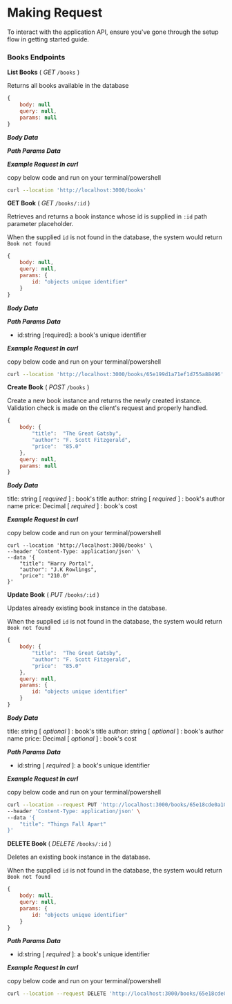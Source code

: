 # Making Request

To interact with the application API, ensure you've gone through the setup flow in getting started guide.


### Books Endpoints

**List Books** ( _GET_ `/books` )

Returns all books available in the database


```javascript
{
    body: null
    query: null,
    params: null
}
```
**_Body Data_**

**_Path Params Data_**

**_Example Request In curl_**

copy below code and run on your terminal/powershell

```bash
curl --location 'http://localhost:3000/books'
```

**GET Book** ( _GET_ `/books/:id` )

Retrieves and returns a book instance whose id is supplied in `:id` path parameter placeholder.

When the supplied `id` is not found in the database, the system would return `Book not found`

```javascript
{  
    body: null,
    query: null,
    params: {
        id: "objects unique identifier"
    }
}
```

**_Body Data_**


**_Path Params Data_**

- id:string [required]: a book's unique identifier

**_Example Request In curl_**

copy below code and run on your terminal/powershell

```bash
curl --location 'http://localhost:3000/books/65e199d1a71ef1d755a88496'
```


**Create Book** ( _POST_ `/books` )

Create a new book instance and returns the newly created instance.
Validation check is made on the client's request and properly handled.

```javascript
{
    body: {
        "title":  "The Great Gatsby",
        "author": "F. Scott Fitzgerald",
        "price":  "85.0"
    },
    query: null,
    params: null
}
```

**_Body Data_**

title: string [ _required_ ] : book's title
author: string [ _required_ ] : book's author name
price: Decimal [ _required_ ] : book's cost

**_Example Request In curl_**

copy below code and run on your terminal/powershell

```curl
curl --location 'http://localhost:3000/books' \
--header 'Content-Type: application/json' \
--data '{
	"title": "Harry Portal",
    "author": "J.K Rowlings",
    "price": "210.0"
}'
```

**Update Book** ( _PUT_ `/books/:id` )

Updates already existing book instance in the database.

When the supplied `id` is not found in the database, the system would return `Book not found`

```javascript
{
    body: {
        "title":  "The Great Gatsby",
        "author": "F. Scott Fitzgerald",
        "price":  "85.0"
    },
    query: null,
    params: {
        id: "objects unique identifier"
    }
}
```

**_Body Data_**

title: string [ _optional_ ] : book's title
author: string [ _optional_ ] : book's author name
price: Decimal [ _optional_ ] : book's cost


**_Path Params Data_**

- id:string [ _required_ ]: a book's unique identifier

**_Example Request In curl_**

copy below code and run on your terminal/powershell

```bash
curl --location --request PUT 'http://localhost:3000/books/65e18cde0a108b603188a9d3' \
--header 'Content-Type: application/json' \
--data '{
	"title": "Things Fall Apart"
}'
```


**DELETE Book** ( _DELETE_ `/books/:id` )

Deletes an existing book instance in the database.

When the supplied `id` is not found in the database, the system would return `Book not found`

```javascript
{  
    body: null,
    query: null,
    params: {
        id: "objects unique identifier"
    }
}
```

**_Path Params Data_**

- id:string [ _required_ ]: a book's unique identifier

**_Example Request In curl_**

copy below code and run on your terminal/powershell

```bash
curl --location --request DELETE 'http://localhost:3000/books/65e18cde0a108b603188a9d3' 
```